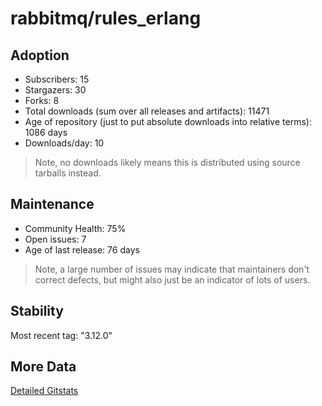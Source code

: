 # rabbitmq/rules_erlang

## Adoption

- Subscribers: 15
- Stargazers: 30
- Forks: 8
- Total downloads (sum over all releases and artifacts): 11471
- Age of repository (just to put absolute downloads into relative terms): 1086 days
- Downloads/day: 10

> Note, no downloads likely means this is distributed using source tarballs instead.

## Maintenance

- Community Health: 75%
- Open issues: 7
- Age of last release: 76 days

> Note, a large number of issues may indicate that maintainers don't correct defects, but might also
> just be an indicator of lots of users.

## Stability

Most recent tag: "3.12.0"

## More Data

[Detailed Gitstats](/bazel-catalog/gitstats/rabbitmq/rules_erlang)

